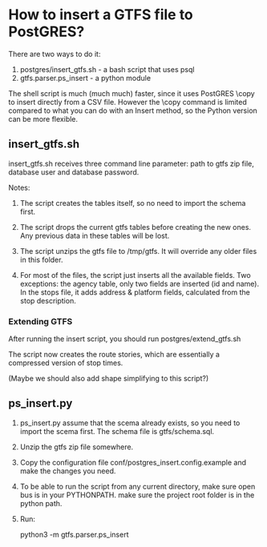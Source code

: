 # How to insert a GTFS file to PostGRES?

There are two ways to do it:
1) postgres/insert_gtfs.sh - a bash script that uses psql
2) gtfs.parser.ps_insert - a python module

The shell script is much (much much) faster, since it uses PostGRES \copy to insert directly from a CSV file. However
the \copy command is limited compared to what you can do with an Insert method, so the Python version can be
more flexible. 

## insert_gtfs.sh

insert_gtfs.sh receives three command line parameter: path to gtfs zip file, database user and database password.

Notes:

1. The script creates the tables itself, so no need to import the schema first. 

2. The script drops the current gtfs tables before creating the new ones. Any previous data in these tables will be
 lost. 

3. The script unzips the gtfs file to /tmp/gtfs. It will override any older files in this folder.

4. For most of the files, the script just inserts all the available fields. Two exceptions: the agency table,
only two fields are inserted (id and name). In the stops file, it adds address & platform fields, calculated 
from the stop description. 


### Extending GTFS
After running the insert script, you should run postgres/extend_gtfs.sh

The script now creates the route stories, which are essentially a compressed version of stop times. 

(Maybe we should also add shape simplifying to this script?)


## ps_insert.py

1. ps_insert.py assume that the scema already exists, so you need to import the scema first. The schema file is gtfs/schema.sql.

2. Unzip the gtfs zip file somewhere. 

3. Copy the configuration file conf/postgres_insert.config.example and make the changes you need. 

4. To be able to run the script from any current directory, make sure open bus is in your PYTHONPATH.
make sure the project root folder is in the python path.

5. Run: 

    python3 -m gtfs.parser.ps_insert <your configuration file name>




       




